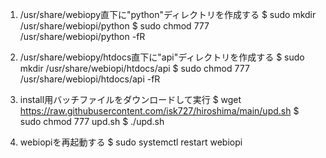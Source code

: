 1) /usr/share/webiopy直下に"python"ディレクトリを作成する
$ sudo mkdir /usr/share/webiopi/python
$ sudo chmod 777 /usr/share/webiopi/python -fR

2) /usr/share/webiopy/htdocs直下に"api"ディレクトリを作成する
$ sudo mkdir /usr/share/webiopi/htdocs/api
$ sudo chmod 777 /usr/share/webiopi/htdocs/api -fR

3) install用バッチファイルをダウンロードして実行
$ wget https://raw.githubusercontent.com/isk727/hiroshima/main/upd.sh
$ sudo chmod 777 upd.sh
$ ./upd.sh

4) webiopiを再起動する
$ sudo systemctl restart webiopi
